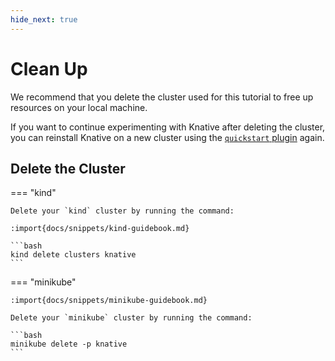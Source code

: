 ```yaml
---
hide_next: true
---
```

# Clean Up

We recommend that you delete the cluster used for this tutorial to free up resources
on your local machine.

If you want to continue experimenting with Knative after deleting the cluster,
you can reinstall Knative on a new cluster using the [`quickstart` plugin](quickstart-install.md#run-the-knative-quickstart-plugin) again.

## Delete the Cluster

=== "kind"

    Delete your `kind` cluster by running the command:

    :import{docs/snippets/kind-guidebook.md}

    ```bash
    kind delete clusters knative
    ```

=== "minikube"

    :import{docs/snippets/minikube-guidebook.md}
    
    Delete your `minikube` cluster by running the command:

    ```bash
    minikube delete -p knative
    ```
